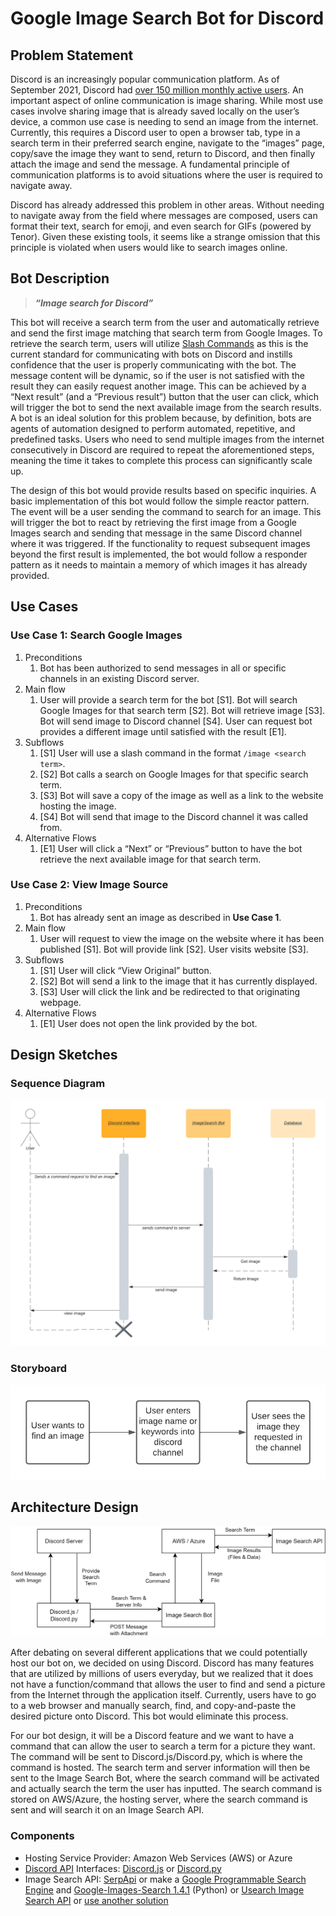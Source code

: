 # Google Image Search Bot for Discord


## Problem Statement

Discord is an increasingly popular communication platform. As of September 2021, Discord had [over 150 million monthly active users](https://www.statista.com/statistics/1286750/discord-mau-global/). An important aspect of online communication is image sharing. While most use cases involve sharing image that is already saved locally on the user’s device, a common use case is needing to send an image from the internet. Currently, this requires a Discord user to open a browser tab, type in a search term in their preferred search engine, navigate to the “images” page, copy/save the image they want to send, return to Discord, and then finally attach the image and send the message. A fundamental principle of communication platforms is to avoid situations where the user is required to navigate away.

Discord has already addressed this problem in other areas. Without needing to navigate away from the field where messages are composed, users can format their text, search for emoji, and even search for GIFs (powered by Tenor). Given these existing tools, it seems like a strange omission that this principle is violated when users would like to search images online.


## Bot Description

> **_“Image search for Discord”_**

This bot will receive a search term from the user and automatically retrieve and send the first image matching that search term from Google Images. To retrieve the search term, users will utilize [Slash Commands](https://discord.com/blog/slash-commands-are-here) as this is the current standard for communicating with bots on Discord and instills confidence that the user is properly communicating with the bot. The message content will be dynamic, so if the user is not satisfied with the result they can easily request another image. This can be achieved by a “Next result” (and a “Previous result”) button that the user can click, which will trigger the bot to send the next available image from the search results. A bot is an ideal solution for this problem because, by definition, bots are agents of automation designed to perform automated, repetitive, and predefined tasks. Users who need to send multiple images from the internet consecutively in Discord are required to repeat the aforementioned steps, meaning the time it takes to complete this process can significantly scale up.

The design of this bot would provide results based on specific inquiries. A basic implementation of this bot would follow the simple reactor pattern. The event will be a user sending the command to search for an image. This will trigger the bot to react by retrieving the first image from a Google Images search and sending that message in the same Discord channel where it was triggered. If the functionality to request subsequent images beyond the first result is implemented, the bot would follow a responder pattern as it needs to maintain a memory of which images it has already provided.

## Use Cases


### Use Case 1: Search Google Images



1. Preconditions
    1. Bot has been authorized to send messages in all or specific channels in an existing Discord server.
2. Main flow
    1. User will provide a search term for the bot [S1]. Bot will search Google Images for that search term [S2]. Bot will retrieve image [S3]. Bot will send image to Discord channel [S4]. User can request bot provides a different image until satisfied with the result [E1].
3. Subflows
    1. [S1] User will use a slash command in the format `/image <search term>`.
    2. [S2] Bot calls a search on Google Images for that specific search term.
    3. [S3] Bot will save a copy of the image as well as a link to the website hosting the image.
    4. [S4] Bot will send that image to the Discord channel it was called from.
4. Alternative Flows
    1. [E1] User will click a “Next” or “Previous” button to have the bot retrieve the next available image for that search term.


### Use Case 2: View Image Source



1. Preconditions
    1. Bot has already sent an image as described in **Use Case 1**.
2. Main flow
    1. User will request to view the image on the website where it has been published [S1]. Bot will provide link [S2]. User visits website [S3].
3. Subflows
    1. [S1] User will click “View Original” button.
    2. [S2] Bot will send a link to the image that it has currently displayed.
    3. [S3] User will click the link and be redirected to that originating webpage.
4. Alternative Flows
    1. [E1] User does not open the link provided by the bot.


## Design Sketches


### Sequence Diagram


![Sequence Diagram](Design_Milestone_Images/Sequence_Diagram.png "Sequence Diagram")



### Storyboard



![Storyboard](Design_Milestone_Images/Storyboard.png "Storyboard")



## Architecture Design


![Architecture Design](Design_Milestone_Images/Architecture_Design.png "Architecture_Design")


After debating on several different applications that we could potentially host our bot on, we decided on using Discord. Discord has many features that are utilized by millions of users everyday, but we realized that it does not have a function/command that allows the user to find and send a picture from the Internet through the application itself. Currently, users have to go to a web browser and manually search, find, and copy-and-paste the desired picture onto Discord. This bot would eliminate this process. 

For our bot design, it will be a Discord feature and we want to have a command that can allow the user to search a term for a picture they want. The command will be sent to Discord.js/Discord.py, which is where the command is hosted. The search term and server information will then be sent to the Image Search Bot, where the search command will be activated and actually search the term the user has inputted. The search command is stored on AWS/Azure, the hosting server, where the search command is sent and will search it on an Image Search API.


### Components



* Hosting Service Provider: Amazon Web Services (AWS) or Azure
* [Discord API](https://discord.com/developers/docs/reference) Interfaces: [Discord.js](https://discord.js.org/) or [Discord.py](https://discordpy.readthedocs.io/en/stable/#)
* Image Search API:  [SerpApi](https://serpapi.com/images-results) or make a [Google Programmable Search Engine](https://programmablesearchengine.google.com) and [Google-Images-Search 1.4.1](https://pypi.org/project/Google-Images-Search/) (Python) or [Usearch Image Search API](https://usearch.com/image-search-api/) or [use another solution](https://www.scraperapi.com/blog/best-google-image-search-apis-and-proxies/)
